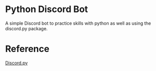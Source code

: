 # Python Discord Bot

A simple Discord bot to practice skills with python as well as using the discord.py package.

# Reference

[Discord.py](https://discordpy.readthedocs.io/en/latest/)
